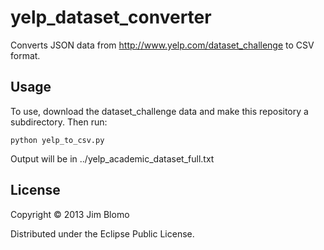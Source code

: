 # yelp_dataset_converter

Converts JSON data from http://www.yelp.com/dataset_challenge to CSV format.

## Usage

To use, download the dataset_challenge data and make this repository a
subdirectory.  Then run:

    python yelp_to_csv.py

Output will be in ../yelp_academic_dataset_full.txt

## License

Copyright © 2013 Jim Blomo

Distributed under the Eclipse Public License.
